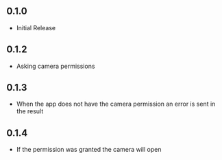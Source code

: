 ## 0.1.0

* Initial Release

## 0.1.2

* Asking camera permissions

## 0.1.3

* When the app does not have the camera permission an error is sent in the result

## 0.1.4

* If the permission was granted the camera will open